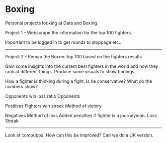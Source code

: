 # Boxing
Personal projects looking at Data and Boxing. 

Project 1 - Webscrape the information for the top 100 fighters.

Important to be logged in to get rounds to stoppage etc..

***

Project 2 - Remap the Boxrec top 100 based on the fighters results. 

Gain some insights into the current best fighters in the world and how they rank at different things. 
Produce some visuals to show findings. 

How a fighter is thinking during a fight. 
Is he conservative?
What do the numbers show?

Opponents win loss ratio
Opponents 



Positives
Fighters win streak 
Method of victory 

Negatives 
Method of loss
Added penalties if fighter is a journeyman. 
Loss Streak 


***

Look at compubox. How can this be improved?
Can we do a UK version. 



